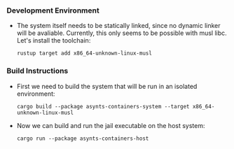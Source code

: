 ### Development Environment

-   The system itself needs to be statically linked, since no dynamic linker will be
    avaliable.  Currently, this only seems to be possible with musl libc.  Let's install the
    toolchain:

    ~~~none
    rustup target add x86_64-unknown-linux-musl
    ~~~

### Build Instructions

-   First we need to build the system that will be run in an isolated environment:

    ~~~none
    cargo build --package asynts-containers-system --target x86_64-unknown-linux-musl
    ~~~

-   Now we can build and run the jail executable on the host system:

    ~~~none
    cargo run --package asynts-containers-host
    ~~~
